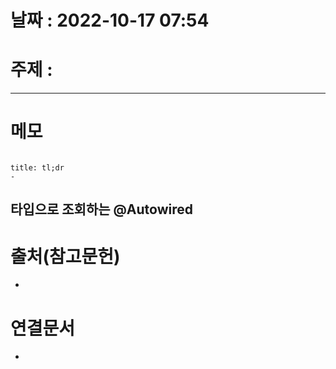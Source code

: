 # 날짜 : 2022-10-17 07:54

# 주제 : 
----
# 메모

```toc
```

```ad-note
title: tl;dr
- 
```


## 타입으로 조회하는 @Autowired


# 출처(참고문헌)
- 

# 연결문서
- 
